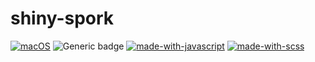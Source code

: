 # shiny-spork

[![macOS](https://svgshare.com/i/ZjP.svg)](https://svgshare.com/i/ZjP.svg)
![Generic badge](https://img.shields.io/badge/gulp-v4.0.2-red.svg)
[![made-with-javascript](https://img.shields.io/badge/Made%20with-JavaScript-1f425f.svg)](https://www.javascript.com)
[![made-with-scss](https://img.shields.io/badge/Made%20with-scss-ff6984)](https://sass-lang.com/)

